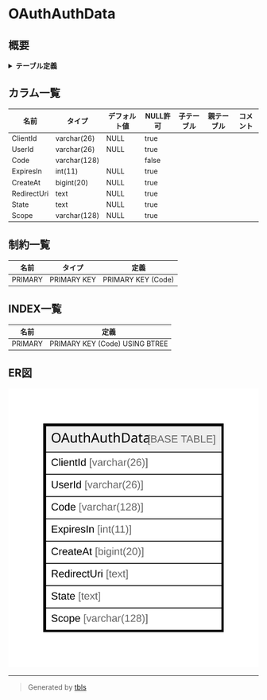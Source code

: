 # OAuthAuthData

## 概要

<details>
<summary><strong>テーブル定義</strong></summary>

```sql
CREATE TABLE `OAuthAuthData` (
  `ClientId` varchar(26) DEFAULT NULL,
  `UserId` varchar(26) DEFAULT NULL,
  `Code` varchar(128) NOT NULL,
  `ExpiresIn` int(11) DEFAULT NULL,
  `CreateAt` bigint(20) DEFAULT NULL,
  `RedirectUri` text DEFAULT NULL,
  `State` text DEFAULT NULL,
  `Scope` varchar(128) DEFAULT NULL,
  PRIMARY KEY (`Code`)
) ENGINE=InnoDB DEFAULT CHARSET=utf8mb4
```

</details>

## カラム一覧

| 名前          | タイプ          | デフォルト値       | NULL許可   | 子テーブル      | 親テーブル      | コメント     |
| ----------- | ------------ | ------------ | -------- | ---------- | ---------- | -------- |
| ClientId    | varchar(26)  | NULL         | true     |            |            |          |
| UserId      | varchar(26)  | NULL         | true     |            |            |          |
| Code        | varchar(128) |              | false    |            |            |          |
| ExpiresIn   | int(11)      | NULL         | true     |            |            |          |
| CreateAt    | bigint(20)   | NULL         | true     |            |            |          |
| RedirectUri | text         | NULL         | true     |            |            |          |
| State       | text         | NULL         | true     |            |            |          |
| Scope       | varchar(128) | NULL         | true     |            |            |          |

## 制約一覧

| 名前      | タイプ         | 定義                 |
| ------- | ----------- | ------------------ |
| PRIMARY | PRIMARY KEY | PRIMARY KEY (Code) |

## INDEX一覧

| 名前      | 定義                             |
| ------- | ------------------------------ |
| PRIMARY | PRIMARY KEY (Code) USING BTREE |

## ER図

![er](OAuthAuthData.svg)

---

> Generated by [tbls](https://github.com/k1LoW/tbls)
